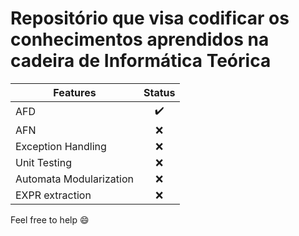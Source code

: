# Repositório que visa codificar os conhecimentos aprendidos na cadeira de Informática Teórica



| Features      | Status        |
| ------------- |:-------------:|
| AFD                     | :heavy_check_mark: | 
| AFN                     | :x:                | 
| Exception Handling      | :x:                |
| Unit Testing            | :x:                |
| Automata Modularization | :x:                |
| EXPR extraction         | :x:                |

Feel free to help 😄
